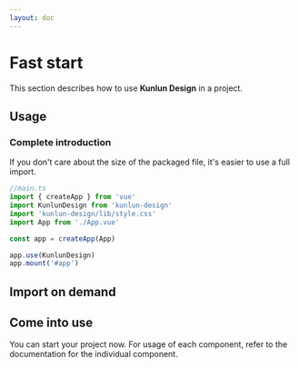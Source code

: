 ```yaml
---
layout: doc
---
```


# Fast start

This section describes how to use **Kunlun Design** in a project.

## Usage

### Complete introduction

If you don't care about the size of the packaged file, it's easier to use a full import.

```ts
//main.ts
import { createApp } from 'vue'
import KunlunDesign from 'kunlun-design'
import 'kunlun-design/lib/style.css'
import App from './App.vue'

const app = createApp(App)

app.use(KunlunDesign)
app.mount('#app')
```

## Import on demand

## Come into use

You can start your project now. For usage of each component, refer to the documentation for the individual component.
